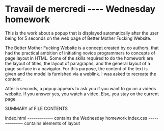 # Travail de mercredi ---- Wednesday homework
This is the work about a popup that is displayed automatically after the user being for 5 seconds on the web page of Better Mother Fucking Website.

The Better Mother Fucking Website is a concept created by co authors, that had the practical ambition of initiating novice programmers to concepts of page layout in HTML. Some of the skills required to do the homework are the layout of titles, the layout of paragraphs, and the general layout of a page surface in a navigator.
For this purpose, the content of the text is given and the model is furnished via a weblink.
I was asked to recreate the content. 

After 5 seconds, a popup appears to ask you if you want to go on a videos website. 
If you answer yes, you watch a video. 
Else, you stay on the current page.

SUMMARY of FILE CONTENTS

index.html ------------- contains the Wednesday homework
index.css -------------- contains elements of layout
